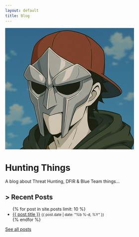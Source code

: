 ```yaml
---
layout: default
title: Blog
---
```


<div class="centered-intro">
  <img src="/assets/images/avatar.png" alt="Avatar" class="avatar" />
  <h1>Hunting Things</h1>
  <p class="tagline">A  blog about Threat Hunting, DFIR & Blue Team things...</p>
</div>

<section class="post-list">
  <h2>> Recent Posts</h2>
  <ul>
    {% for post in site.posts limit: 10 %}
      <li>
        <span><a href="{{ post.url }}">{{ post.title }}</a></span>
        <small>{{ post.date | date: "%b %-d, %Y" }}</small>
      </li>
    {% endfor %}
  </ul>
  <p class="see-all"><a href="/archive.html">See all posts</a></p>
</section>